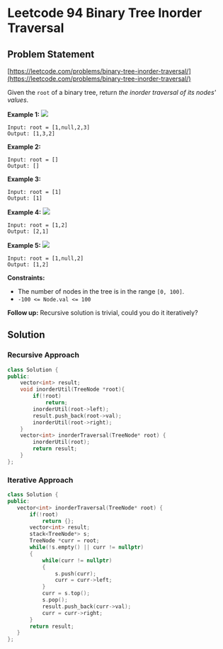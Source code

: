 # Leetcode 94 Binary Tree Inorder Traversal

## Problem Statement

[https://leetcode.com/problems/binary-tree-inorder-traversal/](https://leetcode.com/problems/binary-tree-inorder-traversal/)

Given the `root` of a binary tree, return _the inorder traversal of its nodes' values_.

**Example 1:** ![](https://assets.leetcode.com/uploads/2020/09/15/inorder\_1.jpg)

```
Input: root = [1,null,2,3]
Output: [1,3,2]
```

**Example 2:**

```
Input: root = []
Output: []
```

**Example 3:**

```
Input: root = [1]
Output: [1]
```

**Example 4:** ![](https://assets.leetcode.com/uploads/2020/09/15/inorder\_5.jpg)

```
Input: root = [1,2]
Output: [2,1]
```

**Example 5:** ![](https://assets.leetcode.com/uploads/2020/09/15/inorder\_4.jpg)

```
Input: root = [1,null,2]
Output: [1,2]
```

**Constraints:**

* The number of nodes in the tree is in the range `[0, 100]`.
* `-100 <= Node.val <= 100`

&#x20; **Follow up:** Recursive solution is trivial, could you do it iteratively?

## Solution

### Recursive Approach

```cpp
class Solution {
public:
    vector<int> result;
    void inorderUtil(TreeNode *root){
        if(!root)
            return;
        inorderUtil(root->left);
        result.push_back(root->val);
        inorderUtil(root->right);
    }
    vector<int> inorderTraversal(TreeNode* root) {
        inorderUtil(root);
        return result;
    }
};
```

### Iterative Approach

```cpp
class Solution {
public:
   vector<int> inorderTraversal(TreeNode* root) {
       if(!root)
           return {};
       vector<int> result;
       stack<TreeNode*> s;
       TreeNode *curr = root;
       while(!s.empty() || curr != nullptr)
       {
           while(curr != nullptr)
           {
               s.push(curr);
               curr = curr->left;
           }
           curr = s.top();
           s.pop();
           result.push_back(curr->val);
           curr = curr->right;
       }
       return result;
   }
};
```
